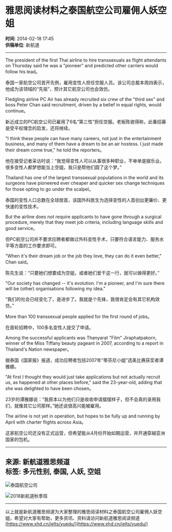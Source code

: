 # 雅思阅读材料之泰国航空公司雇佣人妖空姐

**时间**: 2014-02-18 17:45  
**供稿单位**: 新航道  

---

The president of the first Thai airline to hire transsexuals as flight attendants on Thursday said he was a "pioneer" and predicted other carriers would follow his lead。

泰国一家航空公司首开先例，雇用变性人担任空服人员。该公司总裁本周四表示，他成为该领域的“先驱”，预计其它航空公司也会效仿。

Fledgling airline PC Air has already recruited six crew of the "third sex" and boss Peter Chan said recruitment, driven by a belief in equal rights, would continue。

新近成立的PC航空公司已雇用了6名“第三性”担任空服。老板陈彼得称，此番招募是受平权理念的启发，还将继续。

"I think these people can have many careers, not just in the entertainment business, and many of them have a dream to be an air hostess. I just made their dream come true," he told the reporters。

他在接受记者采访时说：“我觉得变性人可以从事很多种职业，不单单是娱乐业。很多变性人都梦想能当上空姐，我只是帮他们圆了这个梦。”

Thailand has one of the largest transsexual populations in the world and its surgeons have pioneered ever cheaper and quicker sex change techniques for those opting to go under the scalpel。

泰国的变性人口总数在全球居首，该国外科医生为选择变性的人首创出更廉价、更快速的变性技术。

But the airline does not require applicants to have gone through a surgical procedure, merely that they meet job criteria, including language skills and good service。

但PC航空公司并不要求应聘者都做过外科变性手术，只要符合语言能力、服务水平等方面的工作要求即可。

"When it's their dream job or the job they love, they can do it even better," Chan said。

陈先生说：“只要她们想要成为空姐，或者她们爱干这一行，就可以做得更好。”

"Our society has changed -- it's evolution. I'm a pioneer, and I'm sure there will be (other) organisations following my idea."

“我们的社会已经变化了，是进步了。我就是个先锋，我很肯定会有其它机构效仿。”

More than 100 transsexual people applied for the first round of jobs。

在首轮招聘中，100多名变性人提交了申请。

Among the successful applicants was Thanyarat "Film" Jiraphatpakorn, winner of the Miss Tiffany beauty pageant in 2007, according to a report in Thailand's Nation newspaper。

据泰国《国家报》报道，成功应聘者包括2007年“蒂芬尼小姐”选美比赛获奖者谭雅娜。

"At first I thought they would just take applications but not actually recruit us, as happened at other places before," said the 23-year-old, adding that she was delighted to have been chosen。

23岁的谭雅娜说：“我原本以为他们只是收收申请摆摆样子，但不会真的录用我们，就像其它公司那样。”她还说很高兴能被雇用。

The airline is not yet in operation, but hopes to be fully up and running by April with charter flights across Asia。

这家航空公司还没有正式运营，但希望能从4月份开始如期运营，并开通穿越亚洲国家的包机。

---

**来源**: 新航道雅思频道  
**标签**: 多元性别, 泰国, 人妖, 空姐  
--- 

![泰国航空公司](https://ms6.xhd.cn/r/cms/group/default/2015images/ielts/01.png)

![2018新航道秋季班](https://ms6.xhd.cn//u/cms/group/201807/261428509oie.jpg)

---

以上就是新航道雅思频道为大家整理的雅思阅读材料之泰国航空公司雇佣人妖空姐，希望对大家有帮助，更多资讯、资料请访问新航道雅思阅读频道 [https://www.xhd.cn/ielts/yuedu/](https://www.xhd.cn/ielts/yuedu/)